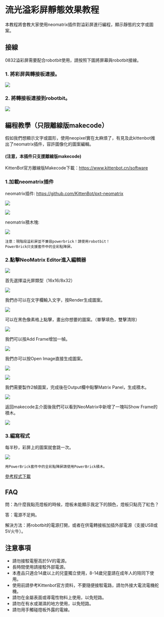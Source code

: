 # 流光溢彩屏靜態效果教程

本教程將會教大家使用neomatrix插件對溢彩屏進行編程，顯示靜態的文字或圖案。

## 接線

0832溢彩屏需要配合robotbit使用，請按照下圖將屏幕與robotbit接線。

### 1. 將彩屏與轉接板連接。

![](./LEDMatrixT1/matrixtoadapter.jpg)

### 2. 將轉接板連接到robotbit。

![](./LEDMatrixT3/adaptertorobotbit.png)

## 編程教學（只限離線版makecode）

假如我們想顯示文字或圖形，使用neopixel實在太麻煩了，有見及此kittenbot推出了neomatrix插件，容許圖像化的圖案編輯。

#### (注意，本插件只支援離線版makecode)

KittenBot官方離線版Makecode下載：https://www.kittenbot.cn/software
 
### 1.加載neomatrix插件

neomatrix插件: https://github.com/KittenBot/pxt-neomatrix

![](./LEDMatrixT1/2.png) 

![](./LEDMatrixT2/ext.png) 

neomatrix積木塊:

![](./LEDMatrixT2/blocks.png)

    注意：現階段溢彩屏並不兼容powerbrick！請使用robotbit！
    PowerBrick只支援套件中的全彩點陣屏。

### 2.點擊NeoMatrix Editor進入編輯器

![](./LEDMatrixT2/edit.png)

首先選擇溢光屏類型（16x16/8x32）

![](./LEDMatrixT2/editor1.png)

我們亦可以在文字欄輸入文字，按Render生成圖案。

![](./LEDMatrix/hello.png)

可以在黑色像素格上點擊，畫出你想要的圖案。（單擊填色，雙擊清除）

![](./LEDMatrixT2/editor2.png)

我們可以按Add Frame增加一幀。

![](./LEDMatrixT2/editor3.png)

我們亦可以按Open Image直接生成圖案。

![](./LEDMatrix/bianjiqi4.png)

![](./LEDMatrix/glasses.png)

我們需要製作2幀圖案，完成後在Output欄中點擊Matrix Panel，生成積木。

![](./LEDMatrixT2/editor4.png)

返回makecode主介面後我們可以看到NeoMatrix中新增了一塊叫Show Frame的積木。

![](./LEDMatrixT2/editor5.png)

### 3.編寫程式

每半秒，彩屏上的圖案就會跳一次。

![](./LEDMatrixT2/image4144.png)

    用PowerBrick套件中的全彩點陣屏請使用PowerBrick積木。

[參考程式下載](https://bit.ly/LEDMatrixT2_01Hex)
    
## FAQ

問：為什麼我點亮燈板的時候，燈板未能顯示我定下的顏色，燈板只點亮了紅色？

答：電源不足夠。

解決方法：將robotbit的電源打開，或者在供電轉接板加插外部電源（支援USB或5V火牛）。

## 注意事項
- 請勿接駁電壓高於5V的電源。
- 長時間使用請接駁外部電源。
- 本產品只適合14歲以上的兒童獨立使用，8-14歲兒童請在成年人的陪同下使用。
- 使用前請參考Kittenbot官方資料，不要隨便接駁電路，請勿外接大電流電機舵機。
- 請勿在金屬表面或導電性物料上使用，以免短路。
- 請勿在有水或潮濕的地方使用，以免短路。
- 請勿用手觸碰燈板外露的電線。